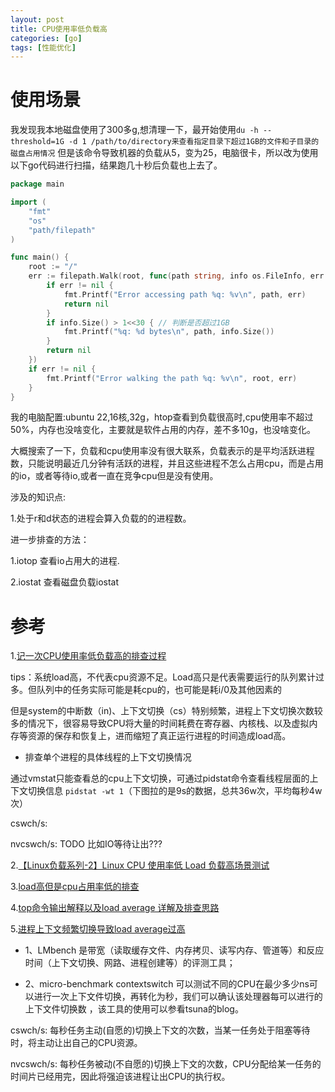 ```yaml
---
layout: post
title: CPU使用率低负载高
categories: [go]
tags: [性能优化]
---
```


# 使用场景

我发现我本地磁盘使用了300多g,想清理一下，最开始使用`du -h --threshold=1G -d 1 /path/to/directory来查看指定目录下超过1GB的文件和子目录的磁盘占用情况`
但是该命令导致机器的负载从5，变为25，电脑很卡，所以改为使用以下go代码进行扫描，结果跑几十秒后负载也上去了。


```go
package main

import (
	"fmt"
	"os"
	"path/filepath"
)

func main() {
	root := "/"
	err := filepath.Walk(root, func(path string, info os.FileInfo, err error) error {
		if err != nil {
			fmt.Printf("Error accessing path %q: %v\n", path, err)
			return nil
		}
		if info.Size() > 1<<30 { // 判断是否超过1GB
			fmt.Printf("%q: %d bytes\n", path, info.Size())
		}
		return nil
	})
	if err != nil {
		fmt.Printf("Error walking the path %q: %v\n", root, err)
	}
}

```


我的电脑配置:ubuntu 22,16核,32g，htop查看到负载很高时,cpu使用率不超过50%，内存也没啥变化，主要就是软件占用的内存，差不多10g，也没啥变化。

大概搜索了一下，负载和cpu使用率没有很大联系，负载表示的是平均活跃进程数，只能说明最近几分钟有活跃的进程，并且这些进程不怎么占用cpu，而是占用的io，或者等待io,或者一直在竞争cpu但是没有使用。

涉及的知识点:

1.处于r和d状态的进程会算入负载的的进程数。

进一步排查的方法：

1.iotop 查看io占用大的进程.

2.iostat 查看磁盘负载iostat


# 参考

1.[记一次CPU使用率低负载高的排查过程](https://juejin.cn/post/6844904173843005447)

tips：系统load高，不代表cpu资源不足。Load高只是代表需要运行的队列累计过多。但队列中的任务实际可能是耗cpu的，也可能是耗i/0及其他因素的

但是system的中断数（in)、上下文切换（cs）特别频繁，进程上下文切换次数较多的情况下，很容易导致CPU将大量的时间耗费在寄存器、内核栈、以及虚拟内存等资源的保存和恢复上，进而缩短了真正运行进程的时间造成load高。

* 排查单个进程的具体线程的上下文切换情况

通过vmstat只能查看总的cpu上下文切换，可通过pidstat命令查看线程层面的上下文切换信息 `pidstat -wt 1`（下图拉的是9s的数据，总共36w次，平均每秒4w次）

cswch/s:

nvcswch/s: TODO 比如IO等待让出???

2.[【Linux负载系列-2】Linux CPU 使用率低 Load 负载高场景测试](https://www.ebpf.top/post/sys_linux_load_avg2/)

3.[load高但是cpu占用率低的排查](https://www.cnblogs.com/51core/p/13640104.html)

4.[top命令输出解释以及load average 详解及排查思路](https://blog.csdn.net/zhangchenglikecc/article/details/52103737)

5.[进程上下文频繁切换导致load average过高](https://www.cnblogs.com/lihuaichen/p/15186410.html)

* 1、LMbench 是带宽（读取缓存文件、内存拷贝、读写内存、管道等）和反应时间（上下文切换、网路、进程创建等）的评测工具；

* 2、micro-benchmark contextswitch 可以测试不同的CPU在最少多少ns可以进行一次上下文件切换，再转化为秒，我们可以确认该处理器每可以进行的上下文件切换数 ，该工具的使用可以参看tsuna的blog。

cswch/s: 每秒任务主动(自愿的)切换上下文的次数，当某一任务处于阻塞等待时，将主动让出自己的CPU资源。

nvcswch/s: 每秒任务被动(不自愿的)切换上下文的次数，CPU分配给某一任务的时间片已经用完，因此将强迫该进程让出CPU的执行权。